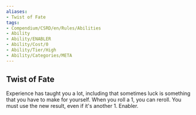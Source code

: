 ```yaml
---
aliases:
- Twist of Fate
tags:
- Compendium/CSRD/en/Rules/Abilities
- Ability
- Ability/ENABLER
- Ability/Cost/0
- Ability/Tier/High
- Ability/Categories/META
---
```


  
## Twist of Fate  
Experience has taught you a lot, including that sometimes luck is something that you have to make for yourself. When you roll a 1, you can reroll. You must use the new result, even if it's another 1. Enabler. 